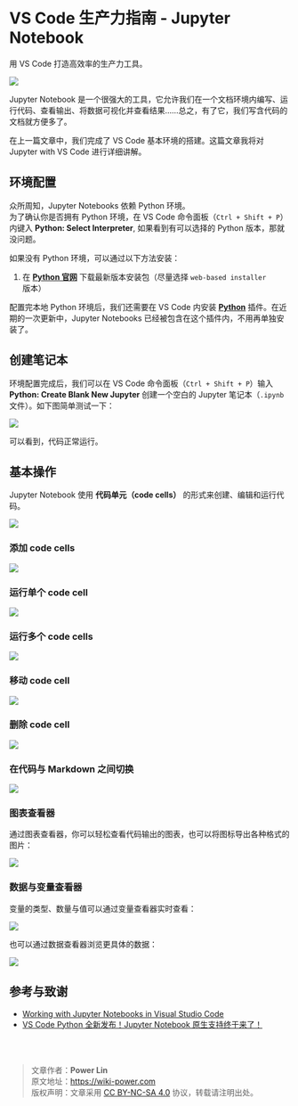 # VS Code 生产力指南 - Jupyter Notebook

用 VS Code 打造高效率的生产力工具。


![](https://wiki-media-1253965369.cos.ap-guangzhou.myqcloud.com/img/20200323155728.png)

Jupyter Notebook 是一个很强大的工具，它允许我们在一个文档环境内编写、运行代码、查看输出、将数据可视化并查看结果……总之，有了它，我们写含代码的文档就方便多了。

在上一篇文章中，我们完成了 VS Code 基本环境的搭建。这篇文章我将对 Jupyter with VS Code 进行详细讲解。

## 环境配置

众所周知，Jupyter Notebooks 依赖 Python 环境。  
为了确认你是否拥有 Python 环境，在 VS Code 命令面板（`Ctrl + Shift + P`）内键入 **Python: Select Interpreter**, 如果看到有可以选择的 Python 版本，那就没问题。

如果没有 Python 环境，可以通过以下方法安装：

1. 在 [**Python 官网**](https://www.python.org/) 下载最新版本安装包（尽量选择 `web-based installer` 版本）


配置完本地 Python 环境后，我们还需要在 VS Code 内安装 [**Python**](https://marketplace.visualstudio.com/items?itemName=ms-python.python) 插件。在近期的一次更新中，Jupyter Notebooks 已经被包含在这个插件内，不用再单独安装了。

## 创建笔记本

环境配置完成后，我们可以在 VS Code 命令面板（`Ctrl + Shift + P`）输入 **Python: Create Blank New Jupyter** 创建一个空白的 Jupyter 笔记本（`.ipynb` 文件）。如下图简单测试一下：

![](https://wiki-media-1253965369.cos.ap-guangzhou.myqcloud.com/img/20200323153020.png)

可以看到，代码正常运行。

## 基本操作

Jupyter Notebook 使用 **代码单元（code cells）** 的形式来创建、编辑和运行代码。

![](https://wiki-media-1253965369.cos.ap-guangzhou.myqcloud.com/img/20200323153717.png)

### 添加 code cells

![](https://wiki-media-1253965369.cos.ap-guangzhou.myqcloud.com/img/20200323153850.png)

### 运行单个 code cell

![](https://wiki-media-1253965369.cos.ap-guangzhou.myqcloud.com/img/20200323153939.png)

### 运行多个 code cells

![](https://wiki-media-1253965369.cos.ap-guangzhou.myqcloud.com/img/20200323154005.png)

### 移动 code cell

![](https://wiki-media-1253965369.cos.ap-guangzhou.myqcloud.com/img/20200323154059.png)

### 删除 code cell

![](https://wiki-media-1253965369.cos.ap-guangzhou.myqcloud.com/img/20200323154148.png)

### 在代码与 Markdown 之间切换

![](https://wiki-media-1253965369.cos.ap-guangzhou.myqcloud.com/img/20200323154242.png)

### 图表查看器

通过图表查看器，你可以轻松查看代码输出的图表，也可以将图标导出各种格式的图片：

![](https://wiki-media-1253965369.cos.ap-guangzhou.myqcloud.com/img/20200323154555.png)

### 数据与变量查看器

变量的类型、数量与值可以通过变量查看器实时查看：

![](https://wiki-media-1253965369.cos.ap-guangzhou.myqcloud.com/img/20200323154758.png)

也可以通过数据查看器浏览更具体的数据：

![](https://wiki-media-1253965369.cos.ap-guangzhou.myqcloud.com/img/20200323154832.png)



## 参考与致谢

- [Working with Jupyter Notebooks in Visual Studio Code](https://code.visualstudio.com/docs/python/jupyter-support)
- [VS Code Python 全新发布！Jupyter Notebook 原生支持终于来了！](https://zhuanlan.zhihu.com/p/85445777)

<br />

<br />

> 文章作者：**Power Lin**  
> 原文地址：<https://wiki-power.com>  
> 版权声明：文章采用 [CC BY-NC-SA 4.0](https://creativecommons.org/licenses/by/4.0/deed.zh) 协议，转载请注明出处。
